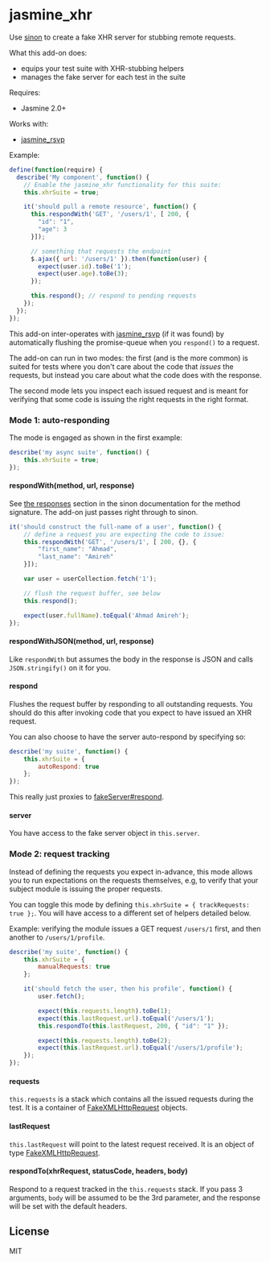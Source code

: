 # jasmine_xhr

Use [sinon](http://sinonjs.org/docs/) to create a fake XHR server for stubbing remote requests.

What this add-on does:

- equips your test suite with XHR-stubbing helpers
- manages the fake server for each test in the suite

Requires:

- Jasmine 2.0+

Works with:

- [jasmine_rsvp](https://github.com/jasmine-addons/jasmine_rsvp)

Example:

```javascript
define(function(require) {
  describe('My component', function() {
    // Enable the jasmine_xhr functionality for this suite:
    this.xhrSuite = true;

    it('should pull a remote resource', function() {
      this.respondWith('GET', '/users/1', [ 200, {
        "id": "1",
        "age": 3
      }]);

      // something that requests the endpoint
      $.ajax({ url: '/users/1' }).then(function(user) {
        expect(user.id).toBe('1');
        expect(user.age).toBe(3);
      });

      this.respond(); // respond to pending requests
    });
  });
});
```

This add-on inter-operates with [jasmine_rsvp](https://github.com/jasmine-addons/jasmine_rsvp) (if it was found) by automatically flushing the promise-queue when you `respond()` to a request.

The add-on can run in two modes: the first (and is the more common) is suited for tests where you don't care about the code that *issues* the requests, but instead you care about what the code does with the response.

The second mode lets you inspect each issued request and is meant for verifying that some code is issuing the right requests in the right format.

### Mode 1: auto-responding

The mode is engaged as shown in the first example:

```javascript
describe('my async suite', function() {
    this.xhrSuite = true;
});
```

#### respondWith(method, url, response)

See [the responses](http://sinonjs.org/docs/#responses) section in the sinon documentation for the method signature. The add-on just passes right through to sinon.

```javascript
it('should construct the full-name of a user', function() {
    // define a request you are expecting the code to issue:
    this.respondWith('GET', '/users/1', [ 200, {}, {
        "first_name": "Ahmad",
        "last_name": "Amireh"
    }]);

    var user = userCollection.fetch('1');

    // flush the request buffer, see below
    this.respond();

    expect(user.fullName).toEqual('Ahmad Amireh');
});
```

#### respondWithJSON(method, url, response)

Like `respondWith` but assumes the body in the response is JSON and calls `JSON.stringify()` on it for you.

#### respond

Flushes the request buffer by responding to all outstanding requests. You should do this after invoking code that you expect to have issued an XHR request.

You can also choose to have the server auto-respond by specifying so:

```javascript
describe('my suite', function() {
    this.xhrSuite = {
        autoRespond: true
    };
});
```

This really just proxies to [fakeServer#respond](http://sinonjs.org/docs/#server).

#### server

You have access to the fake server object in `this.server`.

### Mode 2: request tracking

Instead of defining the requests you expect in-advance, this mode allows you to run expectations on the requests themselves, e.g, to verify that your subject module is issuing the proper requests.

You can toggle this mode by defining `this.xhrSuite = { trackRequests: true };`. You will have access to a different set of helpers detailed below.

Example: verifying the module issues a GET request `/users/1` first, and then another to `/users/1/profile`.

```javascript
describe('my suite', function() {
    this.xhrSuite = {
        manualRequests: true
    };

    it('should fetch the user, then his profile', function() {
        user.fetch();

        expect(this.requests.length).toBe(1);
        expect(this.lastRequest.url).toEqual('/users/1');
        this.respondTo(this.lastRequest, 200, { "id": "1" });

        expect(this.requests.length).toBe(2);
        expect(this.lastRequest.url).toEqual('/users/1/profile');
    });
});
```

#### requests

`this.requests` is a stack which contains all the issued requests during the test. It is a container of [FakeXMLHttpRequest](http://sinonjs.org/docs/#FakeXMLHttpRequest) objects.

#### lastRequest

`this.lastRequest` will point to the latest request received. It is an object of type [FakeXMLHttpRequest](http://sinonjs.org/docs/#FakeXMLHttpRequest).

#### respondTo(xhrRequest, statusCode, headers, body)

Respond to a request tracked in the `this.requests` stack. If you pass 3 arguments, `body` will be assumed to be the 3rd parameter, and the response will be set with the default headers.

## License

MIT